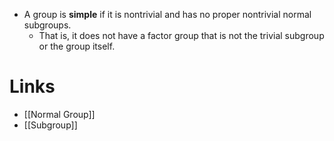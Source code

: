 * A group is **simple** if it is nontrivial and has no proper nontrivial normal subgroups. 
	* That is, it does not have a factor group that is not the trivial subgroup or the group itself.
# Links
* [[Normal Group]]
* [[Subgroup]]